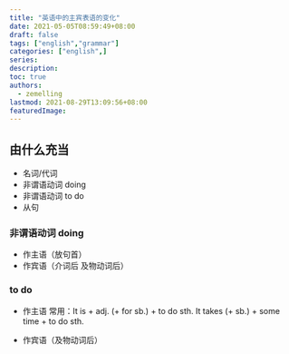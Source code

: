 ```yaml
---
title: "英语中的主宾表语的变化"
date: 2021-05-05T08:59:49+08:00
draft: false
tags: ["english","grammar"]
categories: ["english",]
series:
description:
toc: true
authors:
  - zemelling
lastmod: 2021-08-29T13:09:56+08:00
featuredImage:
---
```


## 由什么充当

* 名词/代词
* 非谓语动词 doing
* 非谓语动词 to do
* 从句

### 非谓语动词 doing

* 作主语（放句首）
* 作宾语（介词后 及物动词后）

### to do

* 作主语
常用：It is + adj. (+ for sb.) + to do sth.
It takes (+ sb.) + some time + to do sth.

* 作宾语（及物动词后）